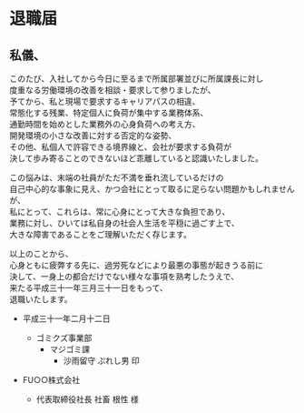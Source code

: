 # 退職届

## 私儀、

このたび、入社してから今日に至るまで所属部署並びに所属課長に対し  
度重なる労働環境の改善を相談・要求して参りましたが、  
予てから、私と現場で要求するキャリアパスの相違、  
常態化する残業、特定個人に負荷が集中する業務体系、  
通勤時間を始めとした業務外の心身負荷への考え方、  
開発環境の小さな改善に対する否定的な姿勢、  
その他、私個人で許容できる境界線と、会社が要求する負荷が  
決して歩み寄ることのできないほど乖離していると認識いたしました。

この悩みは、末端の社員がただ不満を垂れ流しているだけの  
自己中心的な事象に見え、かつ会社にとって取るに足らない問題かもしれませんが、  
私にとって、これらは、常に心身にとって大きな負担であり、  
業務に対し、ひいては私自身の社会人生活を平穏に過ごす上で、  
大きな障害であることをご理解いただく存じます。  


以上のことから、  
心身ともに疲弊する先に、過労死などにより最悪の事態が起きうる前に    
決して、一身上の都合だけでない様々な事項を熟考したうえで、  
来たる平成三十一年三月三十一日をもって、  
退職いたします。  

- 平成三十一年二月十二日
  - ゴミクズ事業部
    - マジゴミ課
      - 沙雨留守 ぷれし男 印

- FU○○株式会社
  - 代表取締役社長 社畜 根性 様
  
